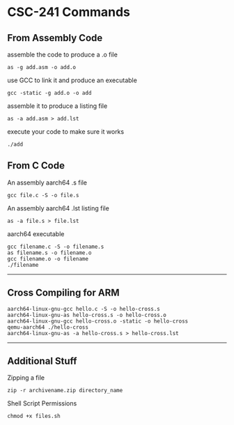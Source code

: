 # CSC-241 Commands
## From Assembly Code
assemble the code to produce a .o file
```
as -g add.asm -o add.o
```

use GCC to link it and produce an executable
```
gcc -static -g add.o -o add
```

assemble it to produce a listing file
```
as -a add.asm > add.lst
```
execute your code to make sure it works
```
./add
```
## From C Code
An assembly aarch64 .s file
```
gcc file.c -S -o file.s
```
An assembly aarch64 .lst listing file
```
as -a file.s > file.lst
```
aarch64 executable
```
gcc filename.c -S -o filename.s
as filename.s -o filename.o
gcc filename.o -o filename
./filename
```

---
## Cross Compiling for ARM
```
aarch64-linux-gnu-gcc hello.c -S -o hello-cross.s
aarch64-linux-gnu-as hello-cross.s -o hello-cross.o
aarch64-linux-gnu-gcc hello-cross.o -static -o hello-cross
qemu-aarch64 ./hello-cross
aarch64-linux-gnu-as -a hello-cross.s > hello-cross.lst
```

---
## Additional Stuff

Zipping a file
```
zip -r archivename.zip directory_name
```
Shell Script Permissions
```
chmod +x files.sh
```